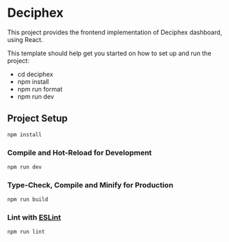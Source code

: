 # Deciphex

This project provides the frontend implementation of Deciphex dashboard, using React. 


This template should help get you started on how to set up and run the project:
  - cd deciphex
  - npm install
  - npm run format
  - npm run dev


## Project Setup

```sh
npm install
```

### Compile and Hot-Reload for Development

```sh
npm run dev
```

### Type-Check, Compile and Minify for Production

```sh
npm run build
```

### Lint with [ESLint](https://eslint.org/)

```sh
npm run lint
```
